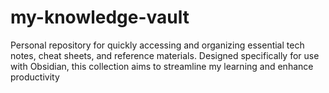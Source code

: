 # my-knowledge-vault
Personal repository for quickly accessing and organizing essential tech notes, cheat sheets, and reference materials. Designed specifically for use with Obsidian, this collection aims to streamline my learning and enhance productivity
